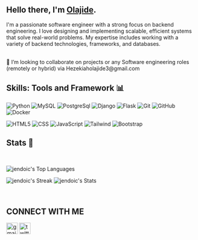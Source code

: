 ## Hello there, I'm [Olajide](https://www.linkedin.com/in/hezekiah-olajide-49a008225/).

I'm a passionate software engineer with a strong focus on backend engineering. I love designing and implementing scalable, efficient systems that solve real-world problems. My expertise includes working with a variety of backend technologies, frameworks, and databases.  

<br>
👯 I’m looking to collaborate on projects or any Software engineering roles (remotely or hybrid) via Hezekiaholajide3@gmail.com<br/>

## Skills: Tools and Framework 📊
![Python](https://img.shields.io/badge/python-3670A0?style=for-the-badge&logo=python&logoColor=ffdd54)
![MySQL](https://img.shields.io/badge/mysql-%2300f.svg?style=for-the-badge&logo=mysql&logoColor=white)
![PostgreSql](https://img.shields.io/badge/PostgreSQL-4169E1.svg?style=for-the-badge&logo=PostgreSQL&logoColor=white)
![Django](https://img.shields.io/badge/Django-092E20?style=for-the-badge&logo=django&logoColor=green)
![Flask](https://img.shields.io/badge/Flask-000000?style=for-the-badge&logo=flask&logoColor=white)
![Git](https://img.shields.io/badge/git-%23F05033.svg?style=for-the-badge&logo=git&logoColor=white)
![GitHub](https://img.shields.io/badge/github-%23121011.svg?style=for-the-badge&logo=github&logoColor=white)
![Docker](https://img.shields.io/badge/Docker-2496ED.svg?style=for-the-badge&logo=Docker&logoColor=white)

![HTML5](https://img.shields.io/badge/html5-%23E34F26.svg?style=for-the-badge&logo=html5&logoColor=white)
![CSS](https://img.shields.io/badge/CSS-239120?&style=for-the-badge&logo=css3&logoColor=white)
![JavaScript](https://img.shields.io/badge/JavaScript-F7DF1E.svg?style=for-the-badge&logo=JavaScript&logoColor=black)
![Tailwind](https://img.shields.io/badge/Tailwind%20CSS-06B6D4.svg?style=for-the-badge&logo=Tailwind-CSS&logoColor=white)
![Bootstrap](https://img.shields.io/badge/Bootstrap-7952B3.svg?style=for-the-badge&logo=Bootstrap&logoColor=white)

## Stats 🚀
<br>


![jendoic's Top Languages](https://github-readme-stats.vercel.app/api/top-langs/?username=jendoic&theme=vue-dark&show_icons=true&hide_border=true&layout=compact)



![jendoic's Streak](https://github-readme-streak-stats.herokuapp.com/?user=jendoic&theme=vue-dark&hide_border=true)
![jendoic's Stats](https://github-readme-stats.vercel.app/api?username=jendoic&theme=vue-dark&show_icons=true&hide_border=true&count_private=true)

<br/>

## CONNECT WITH ME
[<img src='https://cdn.jsdelivr.net/npm/simple-icons@3.0.1/icons/gmail.svg' alt='gmail' height='30'>](mailto:hezekiaholajide3@gmail.com)  [<img src='https://cdn.jsdelivr.net/npm/simple-icons@3.0.1/icons/twitter.svg' alt='twitter' height='30'>](https://twitter.com/@Doixc_Of_Laylay)  




